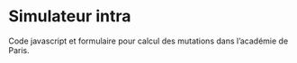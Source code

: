 # Simulateur intra

Code javascript et formulaire pour calcul des mutations dans l’académie de Paris.

